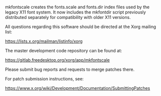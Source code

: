 mkfontscale creates the fonts.scale and fonts.dir index files used by the
legacy X11 font system.  It now includes the mkfontdir script previously
distributed separately for compatibility with older X11 versions.

All questions regarding this software should be directed at the
Xorg mailing list:

  https://lists.x.org/mailman/listinfo/xorg

The master development code repository can be found at:

  https://gitlab.freedesktop.org/xorg/app/mkfontscale

Please submit bug reports and requests to merge patches there.

For patch submission instructions, see:

  https://www.x.org/wiki/Development/Documentation/SubmittingPatches

